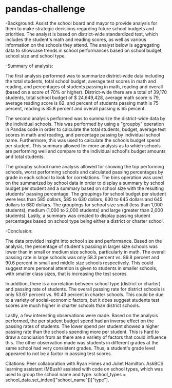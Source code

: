 # pandas-challenge
-Background:
Assist the school board and mayor to provide analysis for them to make strategic decisions regarding future school budgets and priorities. 
The analyst is based on district-wide standardized test, which includes the student's math and reading scores, as well as various information 
on the schools they attend. The analyst below is aggregating data to showcase trends in school performances based on school budget, school size 
and school type.

-Summary of analysis:

The first analysis performed was to summarize district-wide data including the total students, total school budget, average test scores in math
and reading, and percentages of students passing in math, reading and overall (based on a score of 70% or higher). District-wide there are a total 
of 39,170 students, total school budget of $ 24,649,428, average math score is 79, average reading score is 82, and percent of students passing 
math is 75 percent, reading is 85.8 percent and overall passing is 65 percent. 

The second analysis performed was to summarize the district-wide data by the individual schools. This was performed by using a "groupby" operation 
in Pandas code in order to calculate the total students, budget, average test scores in math and reading, and percentage passing by individual school 
name. Furthermore, this was used to calculate the schools budget spend per student. This summary allowed for more analysis as to which schools are 
performing well and compare to the individual school's budget amounts and total students.  

The groupby school name analysis allowed for showing the top performing schools, worst performing schools and calculated passing percentages by grade 
in each school to look for correlations. The bins operation was used on the summarized by school data in order to display a summary by school budget 
per student and a summary based on school size with the resulting students' passing percentage. The groupings for school budget per student were less 
than 585 dollars, 585 to 630 dollars, 630 to 645 dollars and 645 dollars to 680 dollars. The groupings for school size small (less than 1,000 students), 
medium (1,000 to 2,000 students) and large (greater than 2,000 students). Lastly, a summary was created to display passing student percentages based on 
school type being either a district or charter school. 

-Conclusion:

The data provided insight into school size and performance. Based on the analysis, the percentage of student's passing in larger size schools was lower
than in small or medium size schools, particularly in math. The overall passing rate in large schools was only 58.3 percent vs. 89.8 percent and 90.6 
percent in small and middle size schools respectively. This could suggest more personal attention is given to students in smaller schools, with smaller 
class sizes, that is increasing the test scores. 

In addition, there is a correlation between school type (district or charter) and passing rate of students. The overall passing rate for district schools is only 53.67 percent vs. 90.43 percent in charter schools. This could be due to a variety of social-economic factors, but it does suggest students test scores are much higher in charter schools than district schools.

Lastly, a few interesting observations were made. Based on the analysis performed, the per student budget spend had an inverse effect on the passing rates of students. The lower spend per student showed a higher passing rate than the schools spending more per student. This is hard to draw a conclusion from as there are a variety of factors that could influence this. The other observation made was students in different grades at the same school had very consistent grades. Thus, a student's grade level appeared to not be a factor in passing test scores.

Citations: Peer collaboration with Ryan Himes and Juliet Hamilton.
AskBCS learning assistant (MBush) assisted with code on school types, which was used to group the school name and type.
    school_types = school_data.set_index(["school_name"])["type"].

